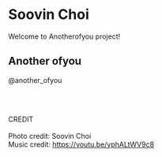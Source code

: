 # Soovin Choi

Welcome to Anotherofyou project!

## Another ofyou

@another_ofyou



<br>
<br>

CREDIT<br>
<Br>
Photo credit: Soovin Choi <br>
Music credit: https://youtu.be/yphALtWV9c8
